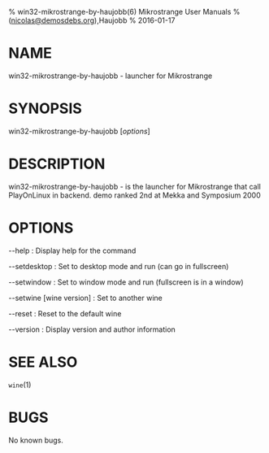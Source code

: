 % win32-mikrostrange-by-haujobb(6) Mikrostrange User Manuals
%  (nicolas@demosdebs.org),Haujobb
% 2016-01-17

# NAME
win32-mikrostrange-by-haujobb - launcher for Mikrostrange

# SYNOPSIS
win32-mikrostrange-by-haujobb [*options*]

# DESCRIPTION
win32-mikrostrange-by-haujobb - is the launcher for Mikrostrange that call PlayOnLinux in backend.
demo ranked 2nd at Mekka and Symposium 2000

# OPTIONS
\--help
:   Display help for the command

\--setdesktop
:   Set to desktop mode and run (can go in fullscreen)

\--setwindow
:   Set to window mode and run (fullscreen is in a window)

\--setwine [wine version]
:   Set to another wine

\--reset
:   Reset to the default wine

\--version
:   Display version and author information

# SEE ALSO
`wine`(1)

# BUGS
No known bugs.
